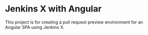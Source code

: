 # Jenkins X with Angular

This project is for creating a pull request preview environment for an Angular SPA using Jenkins X.
